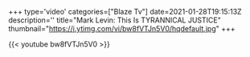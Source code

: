 +++
type='video'
categories=["Blaze Tv"]
date=2021-01-28T19:15:13Z
description=''
title="Mark Levin: This Is TYRANNICAL JUSTICE"
thumbnail="https://i.ytimg.com/vi/bw8fVTJn5V0/hqdefault.jpg"
+++

{{< youtube bw8fVTJn5V0 >}}
